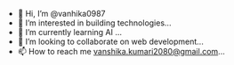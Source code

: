 - 👋 Hi, I’m @vanhika0987
- 👀 I’m interested in building technologies...
- 🌱 I’m currently learning AI  ...
- 💞️ I’m looking to collaborate on web development...
- 📫 How to reach me  vanshika.kumari2080@gmail.com...

<!---
vanhika0987/vanhika0987 is a ✨ special ✨ repository because its `README.md` (this file) appears on your GitHub profile.
You can click the Preview link to take a look at your changes.
--->
